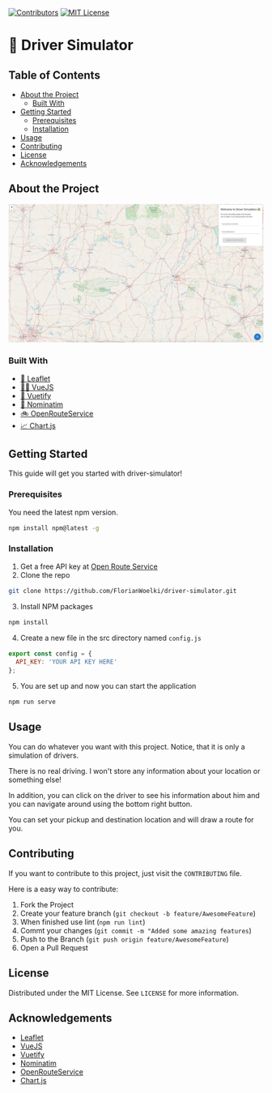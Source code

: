 [![Contributors][contributors-shield]]()
[![MIT License][license-shield]][license-url]

# 🚖 Driver Simulator

## Table of Contents

* [About the Project](#about-the-project)
  * [Built With](#built-with)
* [Getting Started](#getting-started)
  * [Prerequisites](#prerequisites)
  * [Installation](#installation)
* [Usage](#usage)
* [Contributing](#contributing)
* [License](#license)
* [Acknowledgements](#acknowledgements)


## About the Project

[![Header of Product][product-screenshot]](https://florianwoelki.github.io/driver-simulator/#/)

### Built With
* [🍃 Leaflet](https://leafletjs.com/)
* [👨‍💻 VueJS](https://vuejs.org)
* [📁 Vuetify](https://vuetifyjs.com/en/)
* [🏁 Nominatim](https://nominatim.openstreetmap.org/)
* [🚲 OpenRouteService](https://openrouteservice.org/)
* [📈 Chart.js](https://www.chartjs.org/)



## Getting Started

This guide will get you started with driver-simulator!

### Prerequisites

You need the latest npm version.
```sh
npm install npm@latest -g
```



### Installation

1. Get a free API key at [Open Route Service](https://openrouteservice.org)
2. Clone the repo
```sh
git clone https://github.com/FlorianWoelki/driver-simulator.git
```
3. Install NPM packages
```sh
npm install
```
4. Create a new file in the src directory named `config.js`
```js
export const config = {
  API_KEY: 'YOUR API KEY HERE'
};
```
5. You are set up and now you can start the application
```sh
npm run serve
```



## Usage

You can do whatever you want with this project. Notice, that it is only a simulation of drivers.

There is no real driving. I won't store any information about your location or something else!

In addition, you can click on the driver to see his information about him and you can navigate around using the bottom right button.

You can set your pickup and destination location and will draw a route for you.



## Contributing

If you want to contribute to this project, just visit the `CONTRIBUTING` file.

Here is a easy way to contribute:
1. Fork the Project
2. Create your feature branch (`git checkout -b feature/AwesomeFeature`)
3. When finished use lint (`npm run lint`)
4. Commt your changes (`git commit -m "Added some amazing features`)
5. Push to the Branch (`git push origin feature/AwesomeFeature`)
6. Open a Pull Request



## License

Distributed under the MIT License. See `LICENSE` for more information.



## Acknowledgements
* [Leaflet](https://leafletjs.com/)
* [VueJS](https://vuejs.org)
* [Vuetify](https://vuetifyjs.com/en/)
* [Nominatim](https://nominatim.openstreetmap.org/)
* [OpenRouteService](https://openrouteservice.org/)
* [Chart.js](https://www.chartjs.org/)



<!-- MARKDOWN LINKS -->
[contributors-shield]: https://img.shields.io/badge/contributors-1-orange.svg?style=flat-square
[license-shield]: https://img.shields.io/badge/license-MIT-blue.svg?style=flat-square
[license-url]: https://choosealicense.com/licenses/mit
[product-screenshot]: https://raw.githubusercontent.com/FlorianWoelki/driver-simulator/master/header.png
